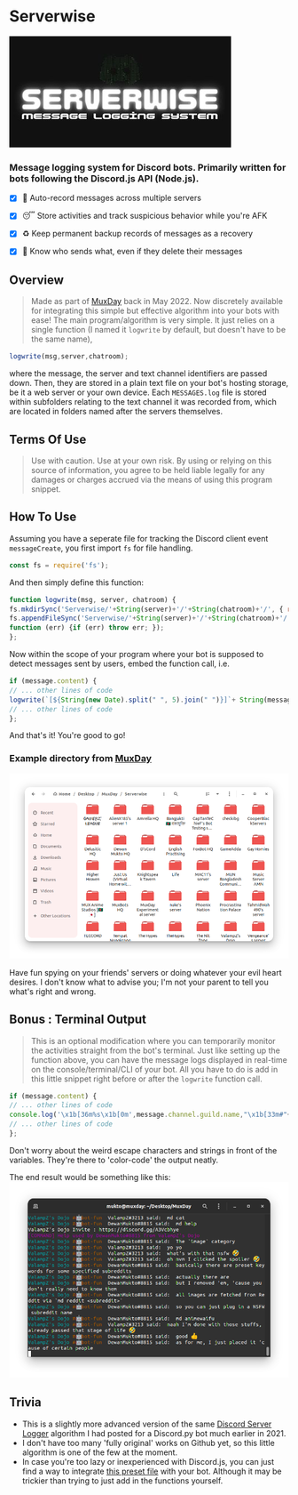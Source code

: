 # Serverwise
![](Serverwise.jpg)
### Message logging system for Discord bots. Primarily written for bots following the Discord.js API (Node.js).

- [x] 💬️ Auto-record messages across multiple servers
- [x] 😴️ Store activities and track suspicious behavior while you're AFK
- [x] ♻️ Keep permanent backup records of messages as a recovery
- [x] 👀️ Know who sends what, even if they delete their messages


## Overview
> Made as part of [MuxDay](https://github.com/muxworks/MuxDay) back in May 2022. Now discretely available for integrating this simple but effective algorithm into your bots with ease!
The main program/algorithm is very simple. It just relies on a single function (I named it `logwrite` by default, but doesn't have to be the same name),
```javascript
logwrite(msg,server,chatroom);
```
where the message, the server and text channel identifiers are passed down. Then, they are stored in a plain text file on your bot's hosting storage, be it a web server or your own device. Each `MESSAGES.log` file is stored within subfolders relating to the text channel it was recorded from, which are located in folders named after the servers themselves.

## Terms Of Use
> Use with caution. Use at your own risk. By using or relying on this source of information, you agree to be held liable legally for any damages or charges accrued via the means of using this program snippet.

## How To Use
Assuming you have a seperate file for tracking the Discord client event `messageCreate`, you first import `fs` for file handling.
```javascript
const fs = require('fs');
```
And then simply define this function:
```javascript
function logwrite(msg, server, chatroom) {
fs.mkdirSync('Serverwise/'+String(server)+'/'+String(chatroom)+'/', { recursive: true });
fs.appendFileSync('Serverwise/'+String(server)+'/'+String(chatroom)+'/'+'MESSAGES.log', msg+'\n',
function (err) {if (err) throw err; });
};
```
Now within the scope of your program where your bot is supposed to detect messages sent by users, embed the function call, i.e.
```javascript
if (message.content) { 
// ... other lines of code
logwrite(`[${String(new Date).split(" ", 5).join(" ")}]`+ String(message.author.username) + "#" + String(message.author.discriminator) + " said: " + String(message.content), message.channel.guild.name, message.channel.name);
// ... other lines of code
};
```
And that's it! You're good to go!

### Example directory from [MuxDay](https://github.com/muxworks/MuxDay)
![](serverwise-logs.png)

Have fun spying on your friends' servers or doing whatever your evil heart desires. I don't know what to advise you; I'm not your parent to tell you what's right and wrong.

## Bonus : Terminal Output
> This is an optional modification where you can temporarily monitor the activities straight from the bot's terminal.
Just like setting up the function above, you can have the message logs displayed in real-time on the console/terminal/CLI of your bot. All you have to do is add in this little snippet right before or after the `logwrite` function call.
```javascript
if (message.content) { 
// ... other lines of code
console.log('\x1b[36m%s\x1b[0m',message.channel.guild.name,"\x1b[33m#"+message.channel.name,"\x1b[0m", message.author.username + "#" + message.author.discriminator, "said: ", message.content);
// ... other lines of code
};
```
Don't worry about the weird escape characters and strings in front of the variables. They're there to 'color-code' the output neatly.

The end result would be something like this:
![](serverwise-terminal.png)

## Trivia
- This is a slightly more advanced version of the same [Discord Server Logger](https://github.com/dmimukto/discord-server-logger) algorithm I had posted for a Discord.py bot much earlier in 2021.
- I don't have too many 'fully original' works on Github yet, so this little algorithm is one of the few at the moment.
- In case you're too lazy or inexperienced with Discord.js, you can just find a way to integrate [this preset file](/messageCreate.js) with your bot. Although it may be trickier than trying to just add in the functions yourself.
